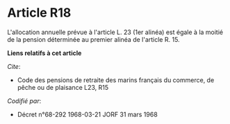 # Article R18

L'allocation annuelle prévue à l'article L. 23 (1er alinéa) est égale à la moitié de la pension déterminée au premier alinéa
de l'article R. 15.

**Liens relatifs à cet article**

_Cite_:

  - Code des pensions de retraite des marins français du commerce, de pêche ou de plaisance L23, R15

_Codifié par_:

  - Décret n°68-292 1968-03-21 JORF 31 mars 1968
